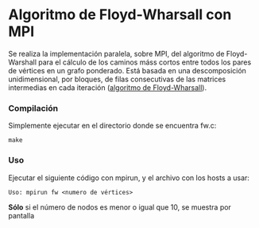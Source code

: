 # Algoritmo de Floyd-Wharsall con MPI

Se realiza la implementación paralela, sobre MPI, del algoritmo de Floyd-Warshall para el cálculo de los caminos máss cortos entre todos los pares de vértices en un grafo ponderado.
Está basada en una descomposición unidimensional, por bloques, de filas consecutivas de las matrices intermedias en cada iteración ([algoritmo de Floyd-Wharsall](https://en.wikipedia.org/wiki/Floyd%E2%80%93Warshall_algorithm)).

### Compilación

Simplemente ejecutar en el directorio donde se encuentra fw.c:

```
make
```

### Uso

Ejecutar el siguiente código con mpirun, y el archivo con los hosts a usar:

```
Uso: mpirun fw <numero de vértices>
```

**Sólo** si el número de nodos es menor o igual que 10, se muestra por pantalla